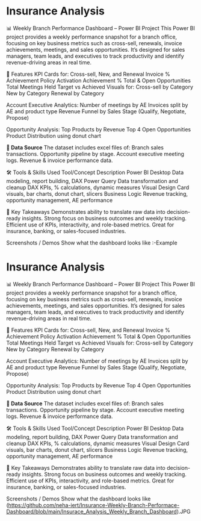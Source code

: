 # Insurance Analysis
📊 Weekly Branch Performance Dashboard – Power BI Project
This Power BI project provides a weekly performance snapshot for a branch office, focusing on key business metrics such as cross-sell, renewals, invoice achievements, meetings, and sales opportunities. It’s designed for sales managers, team leads, and executives to track productivity and identify revenue-driving areas in real time.

🚀 Features
KPI Cards for:
Cross-sell, New, and Renewal Invoice % Achievement
Policy Activation Achievement %
Total & Open Opportunities
Total Meetings Held
Target vs Achieved Visuals for:
Cross-sell by Category
New by Category
Renewal by Category

Account Executive Analytics:
Number of meetings by AE
Invoices split by AE and product type
Revenue Funnel by Sales Stage (Qualify, Negotiate, Propose)

Opportunity Analysis:
Top Products by Revenue
Top 4 Open Opportunities
Product Distribution using donut chart

**📁 Data Source**
The dataset includes excel files of:
Branch sales transactions.
Opportunity pipeline by stage.
Account executive meeting logs.
Revenue & invoice performance data.

🛠 Tools & Skills Used
Tool/Concept	         Description
Power BI               Desktop	Data modeling, report building, DAX
Power Query	           Data transformation and cleanup
DAX	                   KPIs, % calculations, dynamic measures
Visual Design	         Card visuals, bar charts, donut chart, slicers
Business Logic	       Revenue tracking, opportunity management, AE performance

🎯 Key Takeaways
Demonstrates ability to translate raw data into decision-ready insights.
Strong focus on business outcomes and weekly tracking.
Efficient use of KPIs, interactivity, and role-based metrics.
Great for insurance, banking, or sales-focused industries.

Screenshots / Demos
Show what the dashboard looks like :-Example
# Insurance Analysis
📊 Weekly Branch Performance Dashboard – Power BI Project
This Power BI project provides a weekly performance snapshot for a branch office, focusing on key business metrics such as cross-sell, renewals, invoice achievements, meetings, and sales opportunities. It’s designed for sales managers, team leads, and executives to track productivity and identify revenue-driving areas in real time.

🚀 Features
KPI Cards for:
Cross-sell, New, and Renewal Invoice % Achievement
Policy Activation Achievement %
Total & Open Opportunities
Total Meetings Held
Target vs Achieved Visuals for:
Cross-sell by Category
New by Category
Renewal by Category

Account Executive Analytics:
Number of meetings by AE
Invoices split by AE and product type
Revenue Funnel by Sales Stage (Qualify, Negotiate, Propose)

Opportunity Analysis:
Top Products by Revenue
Top 4 Open Opportunities
Product Distribution using donut chart

**📁 Data Source**
The dataset includes excel files of:
Branch sales transactions.
Opportunity pipeline by stage.
Account executive meeting logs.
Revenue & invoice performance data.

🛠 Tools & Skills Used
Tool/Concept	         Description
Power BI               Desktop	Data modeling, report building, DAX
Power Query	           Data transformation and cleanup
DAX	                   KPIs, % calculations, dynamic measures
Visual Design	         Card visuals, bar charts, donut chart, slicers
Business Logic	       Revenue tracking, opportunity management, AE performance

🎯 Key Takeaways
Demonstrates ability to translate raw data into decision-ready insights.
Strong focus on business outcomes and weekly tracking.
Efficient use of KPIs, interactivity, and role-based metrics.
Great for insurance, banking, or sales-focused industries.

Screenshots / Demos
Show what the dashboard looks like (https://github.com/neha-iert/Insurance-Weekly-Branch-Performace-Dashboard/blob/main/Insurace_Analysis_Weekly_Branch_Dashboard).JPG
 
 



